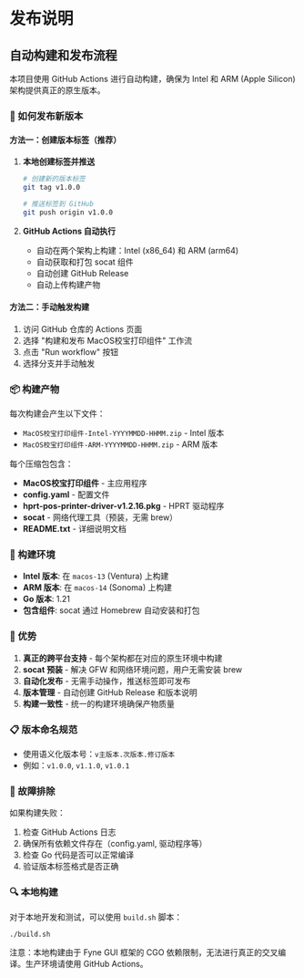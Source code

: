 # 发布说明

## 自动构建和发布流程

本项目使用 GitHub Actions 进行自动构建，确保为 Intel 和 ARM (Apple Silicon) 架构提供真正的原生版本。

### 🚀 如何发布新版本

#### 方法一：创建版本标签（推荐）

1. **本地创建标签并推送**
   ```bash
   # 创建新的版本标签
   git tag v1.0.0
   
   # 推送标签到 GitHub
   git push origin v1.0.0
   ```

2. **GitHub Actions 自动执行**
   - 自动在两个架构上构建：Intel (x86_64) 和 ARM (arm64)
   - 自动获取和打包 socat 组件
   - 自动创建 GitHub Release
   - 自动上传构建产物

#### 方法二：手动触发构建

1. 访问 GitHub 仓库的 Actions 页面
2. 选择 "构建和发布 MacOS校宝打印组件" 工作流
3. 点击 "Run workflow" 按钮
4. 选择分支并手动触发

### 📦 构建产物

每次构建会产生以下文件：

- `MacOS校宝打印组件-Intel-YYYYMMDD-HHMM.zip` - Intel 版本
- `MacOS校宝打印组件-ARM-YYYYMMDD-HHMM.zip` - ARM 版本

每个压缩包包含：
- **MacOS校宝打印组件** - 主应用程序
- **config.yaml** - 配置文件
- **hprt-pos-printer-driver-v1.2.16.pkg** - HPRT 驱动程序
- **socat** - 网络代理工具（预装，无需 brew）
- **README.txt** - 详细说明文档

### 🔧 构建环境

- **Intel 版本**: 在 `macos-13` (Ventura) 上构建
- **ARM 版本**: 在 `macos-14` (Sonoma) 上构建  
- **Go 版本**: 1.21
- **包含组件**: socat 通过 Homebrew 自动安装和打包

### 🌟 优势

1. **真正的跨平台支持** - 每个架构都在对应的原生环境中构建
2. **socat 预装** - 解决 GFW 和网络环境问题，用户无需安装 brew
3. **自动化发布** - 无需手动操作，推送标签即可发布
4. **版本管理** - 自动创建 GitHub Release 和版本说明
5. **构建一致性** - 统一的构建环境确保产物质量

### 📋 版本命名规范

- 使用语义化版本号：`v主版本.次版本.修订版本`
- 例如：`v1.0.0`, `v1.1.0`, `v1.0.1`

### 🐛 故障排除

如果构建失败：

1. 检查 GitHub Actions 日志
2. 确保所有依赖文件存在（config.yaml, 驱动程序等）
3. 检查 Go 代码是否可以正常编译
4. 验证版本标签格式是否正确

### 🔍 本地构建

对于本地开发和测试，可以使用 `build.sh` 脚本：

```bash
./build.sh
```

注意：本地构建由于 Fyne GUI 框架的 CGO 依赖限制，无法进行真正的交叉编译。生产环境请使用 GitHub Actions。 